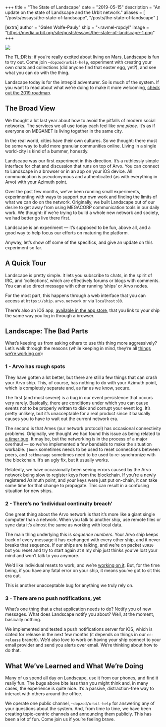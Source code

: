 +++
title = "The State of Landscape"
date = "2019-05-15"
description = "An update on the state of Landscape and the Urbit network."
aliases = [
  "/posts/essays/the-state-of-landscape",
  "/posts/the-state-of-landscape"
]

[extra]
author = "Galen Wolfe-Pauly"
ship = "~ravmel-ropdyl"
image = "https://media.urbit.org/site/posts/essays/the-state-of-landscape-1.png"
+++

![](https://media.urbit.org/site/posts/essays/the-state-of-landscape-1.png)

The TL;DR is: if you’re really excited about living on Mars, Landscape is fun to try out. Come join `~dopzod/urbit-help`, experiment with creating your own chats and collections (did anyone find that easter egg, yet?), and see what you can do with the thing.

Landscape today is for the intrepid adventurer. So is much of the system. If you want to read about what we’re doing to make it more welcoming, [check out the 2019 roadmap](/posts/essays/2019-5-roadmap/).

## The Broad View

We thought a lot last year about how to avoid the pitfalls of modern social networks. The services we all use today each feel like _one place_. It’s as if everyone on MEGANET is living together in the same city.

In the real world, cities have their own cultures. So we thought: there must be some way to build more granular communities online. Living in a single world-city is kind of a bummer, honestly.

Landscape was our first experiment in this direction. It’s a ruthlessly simple interface for chat and discussion that runs on top of Arvo. You can connect to Landscape in a browser or in an app on your iOS device. All communication is pseudonymous and authenticated (as with everything in Arvo) with your Azimuth point.

Over the past few months, we’ve been running small experiments, experimenting with ways to support our own work and finding the limits of what we can do on the network. Originally, we built Landscape out of our desire to get away from using MEGACORP communication tools in our daily work. We thought: if we’re trying to build a whole new network and society, we had better go live there first.

Landscape is an experiment — it’s supposed to be fun, above all, and a good way to help focus our efforts on maturing the platform.

Anyway, let’s show off some of the specifics, and give an update on this experiment so far.

## A Quick Tour

Landscape is pretty simple. It lets you subscribe to chats, in the spirit of IRC, and ‘collections’, which are effectively forums or blogs with comments. You can also direct message with other running ‘ships’ or Arvo nodes.

For the most part, this happens through a web interface that you can access at `https://ship.arvo.network` or via `localhost:80`.

There’s also an iOS app, [available in the app store](https://itunes.apple.com/us/app/landscape-urbit/id1393148862), that you link to your ship the same way you log in through a browser.

## Landscape: The Bad Parts

What’s keeping us from asking others to use this thing more aggressively? Let’s walk through the reasons (while keeping in mind, they’re all [things we’re working on](/posts/essays/2019-5-roadmap/)):

### 1 - Arvo has rough spots

They have gotten a lot better, but there are still a few things that can crash your Arvo ship. This, of course, has nothing to do with your Azimuth point, which is completely separate and, as far as we know, secure.

The first (and most severe) is a bug in our event persistence that occurs very rarely. Basically, there are conditions under which you can cause events not to be properly written to disk and corrupt your event log. It’s pretty unlikely, but it’s unacceptable for a real product since it basically causes you to have to wait out the current network era.

The second is that Ames (our network protocol) has occasional connectivity problems. Originally, we thought we had found this issue as being related to [a timer bug](https://github.com/urbit/arvo/pull/1072). It may be, but the networking is in the process of a major overhaul — so we’ve implemented a few bandaids to make the situation workable. `|bonk` sometimes needs to be used to reset connections between peers, and `:ethmanage` sometimes need to be used to re-synchronize with the blockchain. It’s an ugly fix, but it usually works.

Relatedly, we have occasionally been seeing errors caused by the Arvo network being slow to register keys from the blockchain. If you’re a newly registered Azimuth point, and your keys were just put on-chain, it can take some time for that change to propagate. This can result in a confusing situation for new ships.

### 2 - There’s no ‘individual continuity breach’

One great thing about the Arvo network is that it’s more like a giant single computer than a network. When you talk to another ship, use remote files or sync data it’s almost the same as working with local data.

The main thing underlying this is _sequence numbers_. Your Arvo ship keeps track of every message it has exchanged with every other ship, and it never breaks that sequence. If our ships are talking, and we’re on packet `83910` but you reset and try to start again at `0` my ship just thinks you’ve lost your mind and won’t talk to you anymore.

We’d like individual resets to work, and we’re [working on it](https://github.com/urbit/arvo/pull/1169). But, for the time being, if you have any fatal error on your ship, it means you’ve got to sit this era out.

This is another unacceptable bug for anything we truly rely on.

### 3 - There are no push notifications, yet

What’s one thing that a chat application needs to do? Notify you of new messages. What does Landscape notify you about? Well, at the moment, basically nothing.

We implemented and tested a push notifications server for iOS, which is slated for release in the next few months (it depends on things in our `cc-release` branch). We’d also love to work on having your ship connect to your email provider and send you alerts over email. We’re thinking about how to do that.

## What We’ve Learned and What We’re Doing

Many of us spend all day on Landscape, use it from our phones, and find it really fun. The bugs above bite less than you might think and, in many cases, the experience is quite nice. It’s a passive, distraction-free way to interact with others around the office.

We operate one public channel, `~dopzod/urbit-help` for answering any of your questions about the system. And, from time to time, we have been creating topic-centric channels and announcing them publicly. This has been a lot of fun. Come join us if you’re feeling brave.
